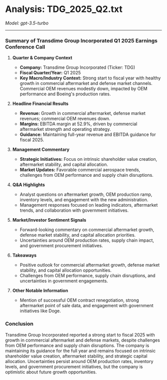 # Analysis: TDG_2025_Q2.txt

*Model: gpt-3.5-turbo*

---

### Summary of Transdime Group Incorporated Q1 2025 Earnings Conference Call

1. **Quarter & Company Context**
   - **Company:** Transdime Group Incorporated (Ticker: TDG)
   - **Fiscal Quarter/Year:** Q1 2025
   - **Key Macro/Industry Context:** Strong start to fiscal year with healthy growth in commercial aftermarket and defense market channels. Commercial OEM revenues modestly down, impacted by OEM performance and Boeing's production rates.

2. **Headline Financial Results**
   - **Revenue:** Growth in commercial aftermarket, defense market revenues; commercial OEM revenues down.
   - **Margins:** EBITDA margin at 52.9%, driven by commercial aftermarket strength and operating strategy.
   - **Guidance:** Maintaining full-year revenue and EBITDA guidance for fiscal 2025.

3. **Management Commentary**
   - **Strategic Initiatives:** Focus on intrinsic shareholder value creation, aftermarket stability, and capital allocation.
   - **Market Updates:** Favorable commercial aerospace trends, challenges from OEM performance and supply chain disruptions.

4. **Q&A Highlights**
   - Analyst questions on aftermarket growth, OEM production ramp, inventory levels, and engagement with the new administration.
   - Management responses focused on leading indicators, aftermarket trends, and collaboration with government initiatives.

5. **Market/Investor Sentiment Signals**
   - Forward-looking commentary on commercial aftermarket growth, defense market stability, and capital allocation priorities.
   - Uncertainties around OEM production rates, supply chain impact, and government procurement initiatives.

6. **Takeaways**
   - Positive outlook for commercial aftermarket growth, defense market stability, and capital allocation opportunities.
   - Challenges from OEM performance, supply chain disruptions, and uncertainties in government engagements.

7. **Other Notable Information**
   - Mention of successful OEM contract renegotiation, strong aftermarket point of sale data, and engagement with government initiatives like Doge.

### Conclusion
Transdime Group Incorporated reported a strong start to fiscal 2025 with growth in commercial aftermarket and defense markets, despite challenges from OEM performance and supply chain disruptions. The company is maintaining its guidance for the full year and remains focused on intrinsic shareholder value creation, aftermarket stability, and strategic capital allocation. Uncertainties persist around OEM production rates, inventory levels, and government procurement initiatives, but the company is optimistic about future growth opportunities.